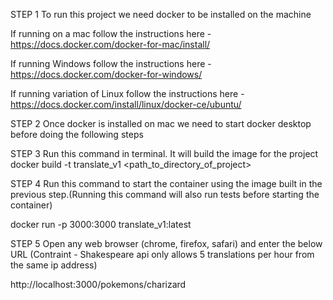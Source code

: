 STEP 1
  To run this project we need docker to be installed on the machine

  If running on a mac follow the instructions here - https://docs.docker.com/docker-for-mac/install/

  If running Windows follow the instructions here - https://docs.docker.com/docker-for-windows/

  If running variation of Linux follow the instructions here - https://docs.docker.com/install/linux/docker-ce/ubuntu/

STEP 2
  Once docker is installed on mac we need to start docker desktop before doing the following steps

STEP 3
 Run this command in terminal. It will build the image for the project
 docker build -t translate_v1  <path_to_directory_of_project>

STEP 4
 Run this command to start the container using the image built in the previous step.(Running this command will also run tests before starting the container)

 docker run -p 3000:3000 translate_v1:latest 


STEP 5
  Open any web browser (chrome, firefox, safari) and enter the below URL (Contraint - Shakespeare api only allows 5 translations per hour from the same ip address)

  http://localhost:3000/pokemons/charizard
